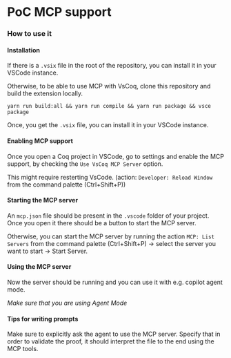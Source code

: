 # PoC MCP support

### How to use it

#### Installation

If there is a `.vsix` file in the root of the repository, you can install it in your VSCode instance.

Otherwise, to be able to use MCP with VsCoq, clone this repository and build the extension locally.

```
yarn run build:all && yarn run compile && yarn run package && vsce package
```

Once, you get the `.vsix` file, you can install it in your VSCode instance.

#### Enabling MCP support

Once you open a Coq project in VSCode, go to settings and enable the MCP support, by checking the `Use VsCoq MCP Server` option.

This might require resterting VsCode. (action: `Developer: Reload Window` from the command palette (Ctrl+Shift+P))

#### Starting the MCP server

An `mcp.json` file should be present in the `.vscode` folder of your project. Once you open it there should be a button to start the MCP server.

Otherwise, you can start the MCP server by running the action `MCP: List Servers` from the command palette (Ctrl+Shift+P) -> select the server you want to start -> Start Server.

#### Using the MCP server

Now the server should be running and you can use it with e.g. copilot agent mode.

*Make sure that you are using Agent Mode*

#### Tips for writing prompts

Make sure to explicitly ask the agent to use the MCP server. Specify that in order to validate the proof, it should interpret the file to the end using the MCP tools.
